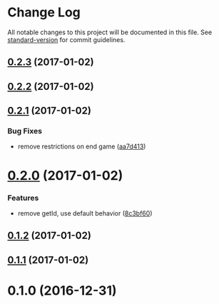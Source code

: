 # Change Log

All notable changes to this project will be documented in this file. See [standard-version](https://github.com/conventional-changelog/standard-version) for commit guidelines.

<a name="0.2.3"></a>
## [0.2.3](https://github.com/denouche/virtual-assistant-plugin-tictactoe/compare/v0.2.2...v0.2.3) (2017-01-02)



<a name="0.2.2"></a>
## [0.2.2](https://github.com/denouche/virtual-assistant-plugin-tictactoe/compare/v0.2.1...v0.2.2) (2017-01-02)



<a name="0.2.1"></a>
## [0.2.1](https://github.com/denouche/virtual-assistant-plugin-tictactoe/compare/v0.2.0...v0.2.1) (2017-01-02)


### Bug Fixes

* remove restrictions on end game ([aa7d413](https://github.com/denouche/virtual-assistant-plugin-tictactoe/commit/aa7d413))



<a name="0.2.0"></a>
# [0.2.0](https://github.com/denouche/virtual-assistant-plugin-tictactoe/compare/v0.1.2...v0.2.0) (2017-01-02)


### Features

* remove getId, use default behavior ([8c3bf60](https://github.com/denouche/virtual-assistant-plugin-tictactoe/commit/8c3bf60))



<a name="0.1.2"></a>
## [0.1.2](https://github.com/denouche/virtual-assistant-plugin-tictactoe/compare/v0.1.1...v0.1.2) (2017-01-02)



<a name="0.1.1"></a>
## [0.1.1](https://github.com/denouche/virtual-assistant-plugin-tictactoe/compare/v0.1.0...v0.1.1) (2017-01-02)



<a name="0.1.0"></a>
# 0.1.0 (2016-12-31)
